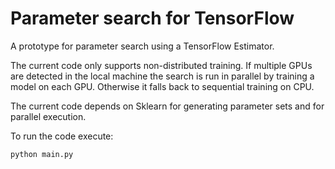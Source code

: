 
# Parameter search for TensorFlow

A prototype for parameter search using a TensorFlow Estimator. 

The current code only supports non-distributed training. If multiple GPUs are detected in the local 
machine the search is run in parallel by training a model on each GPU. Otherwise it falls back to 
sequential training on CPU.

The current code depends on Sklearn for generating parameter sets and for parallel execution.

To run the code execute:

	python main.py
